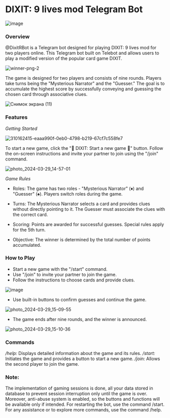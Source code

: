 # DIXIT: 9 lives mod Telegram Bot

![image](https://github.com/rumiantsevaa/DIXIT_Telegram_Bot/assets/89034072/0755f21d-9b9b-483b-a7a1-d01c7ddf4ee3)



### Overview

@DixitRBot is a Telegram bot designed for playing DIXIT: 9 lives mod for two players online. This Telegram bot built on Telebot and allows users to play a modified version of the popular card game DIXIT. 

![winner-png-2](https://github.com/rumiantsevaa/DIXIT_Telegram_Bot/assets/89034072/e7b0a204-54c4-49b4-b209-065f7634aad2)


The game is designed for two players and consists of nine rounds. Players take turns being the "Mysterious Narrator" and the "Guesser." The goal is to accumulate the highest score by successfully conveying and guessing the chosen card through associative clues.

![Снимок экрана (11)](https://github.com/rumiantsevaa/DIXIT_Telegram_Bot/assets/89034072/a5264391-e32e-4c96-b227-a15c0ae9acd4)

### Features

_Getting Started_


![310162415-eaaa990f-0eb0-4798-b219-67cf7c558fe7](https://github.com/rumiantsevaa/DIXIT_Telegram_Bot/assets/89034072/48591bc0-ec63-43de-8abb-a51bc0119e42)


To start a new game, click the "💫 DIXIT: Start a new game 💫" button. Follow the on-screen instructions and invite your partner to join using the "/join" command.

![photo_2024-03-29_14-57-01](https://github.com/rumiantsevaa/DIXIT_Telegram_Bot/assets/89034072/8a1dedf0-2c4b-497f-bf9f-71191ba41470)


_Game Rules_

* Roles: The game has two roles - "Mysterious Narrator" (♦️) and "Guesser" (♠️). Players switch roles during the game.

* Turns: The Mysterious Narrator selects a card and provides clues without directly pointing to it. The Guesser must associate the clues with the correct card.

* Scoring: Points are awarded for successful guesses. Special rules apply for the 5th turn.

* Objective: The winner is determined by the total number of points accumulated.

### How to Play

* Start a new game with the "/start" command.
* Use "/join" to invite your partner to join the game.
* Follow the instructions to choose cards and provide clues.

![image](https://github.com/rumiantsevaa/DIXIT_Telegram_Bot/assets/89034072/326b20cf-18d8-49f0-9fab-621004acdd4b)

* Use built-in buttons to confirm guesses and continue the game.

![photo_2024-03-29_15-09-55](https://github.com/rumiantsevaa/DIXIT_Telegram_Bot/assets/89034072/073a549a-84ca-4fc1-87a2-4d044b7b2f2a)

  
* The game ends after nine rounds, and the winner is announced.

![photo_2024-03-29_15-10-36](https://github.com/rumiantsevaa/DIXIT_Telegram_Bot/assets/89034072/db8775d1-23a4-4c3f-b0ed-479859ab4aed)


### Commands

_/help:_ Displays detailed information about the game and its rules.
_/start:_ Initiates the game and provides a button to start a new game.
_/join:_ Allows the second player to join the game.

### Note:

The implementation of gaming sessions is done, all your data stored in database to prevent session interruption only until the game is over. Moreover, anti-abuse system is enabled, so the buttons and functions will be available only if intended.
For restarting the bot, use the command /start.
For any assistance or to explore more commands, use the command /help.
